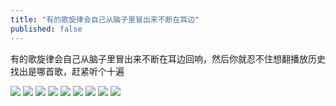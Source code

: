 ```yaml
---
title: "有的歌旋律会自己从脑子里冒出来不断在耳边"
published: false
---
```

有的歌旋律会自己从脑子里冒出来不断在耳边回响，然后你就忍不住想翻播放历史找出是哪首歌，赶紧听个十遍

![](./1.jpg)
![](./2.jpg)
![](./3.jpg)
![](./4.jpg)
![](./5.jpg)
![](./6.jpg)
![](./7.jpg)
![](./8.jpg)
![](./9.jpg)
